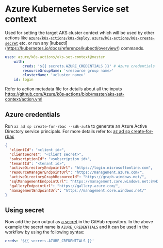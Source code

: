 # Azure Kubernetes Service set context

Used for setting the target AKS cluster context which will be used by other actions like [`azure/k8s-actions/k8s-deploy`](https://github.com/Azure/k8s-actions/tree/master/k8s-deploy), [`azure/k8s-actions/k8s-create-secret`](https://github.com/Azure/k8s-actions/tree/master/k8s-create-secret) etc. or run any [kubectl]   (https://kubernetes.io/docs/reference/kubectl/overview/) commands.

```yaml
uses: azure/k8s-actions/aks-set-context@master
    with:
        creds: '${{ secrets.AZURE_CREDENTIALS }}' # Azure credentials
        resourceGroupName: '<resource group name>'
        clusterName: '<cluster name>'
    id: login
```

Refer to action metadata file for details about all the inputs https://github.com/Azure/k8s-actions/blob/master/aks-set-context/action.yml

## Azure credentials
Run `az ad sp create-for-rbac --sdk-auth` to generate an Azure Active Directory service principals.
For more details refer to: [az ad sp create-for-rbac](https://docs.microsoft.com/en-us/cli/azure/ad/sp?view=azure-cli-latest#az-ad-sp-create-for-rbac)

```json
{
  "clientId": "<client id>",
  "clientSecret": "<client secret>",
  "subscriptionId": "<subscription id>",
  "tenantId": "<tenant id>",
  "activeDirectoryEndpointUrl": "https://login.microsoftonline.com",
  "resourceManagerEndpointUrl": "https://management.azure.com/",
  "activeDirectoryGraphResourceId": "https://graph.windows.net/",
  "sqlManagementEndpointUrl": "https://management.core.windows.net:8443/",
  "galleryEndpointUrl": "https://gallery.azure.com/",
  "managementEndpointUrl": "https://management.core.windows.net/"
}
```
## Using secret
Now add the json output as [a secret](https://developer.github.com/actions/managing-workflows/storing-secrets/) in the GitHub repository. In the above example the secret name is `AZURE_CREDENTIALS` and it can be used in the workflow by using the following syntax:
```yaml
creds: '${{ secrets.AZURE_CREDENTIALS }}'
```
